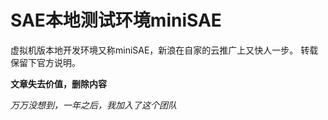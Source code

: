 # SAE本地测试环境miniSAE

虚拟机版本地开发环境又称miniSAE，新浪在自家的云推广上又快人一步。 转载保留下官方说明。

**文章失去价值，删除内容**

_万万没想到，一年之后，我加入了这个团队_


